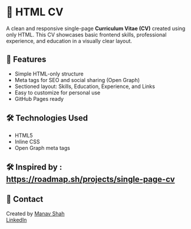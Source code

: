 # 💼 HTML CV

A clean and responsive single-page **Curriculum Vitae (CV)** created using only HTML. This CV showcases basic frontend skills, professional experience, and education in a visually clear layout.

## 🚀 Features

- Simple HTML-only structure
- Meta tags for SEO and social sharing (Open Graph)
- Sectioned layout: Skills, Education, Experience, and Links
- Easy to customize for personal use
- GitHub Pages ready

## 🛠 Technologies Used

- HTML5
- Inline CSS
- Open Graph meta tags

## 🛠 Inspired by : https://roadmap.sh/projects/single-page-cv


## 📩 Contact

Created by [Manav Shah](mailto:manavshahcol@gmail.com)  
[LinkedIn](https://www.linkedin.com/in/manav-shah-628859373)

